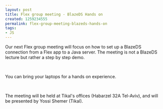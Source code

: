 ```yaml
---
layout: post
title: Flex group meeting - BlazeDS Hands on
created: 1259234555
permalink: flex-group-meeting-blazeds-hands-on
tags:
- JS
---
```

<p>Our next Flex group meeting will focus on how to set up a BlazeDS connection from a Flex app to a Java server. The meeting is not a BlazeDS lecture but rather a step by step demo.</p>
<p>&nbsp;</p>
<p>You can bring your laptops for a hands on experience.</p>
<p>&nbsp;</p>
<p>The <span>meeting </span>will be held at Tikal's offices (Habarzel 32A Tel-Aviv), and will be presented by Yossi Shemer (Tikal).</p>

